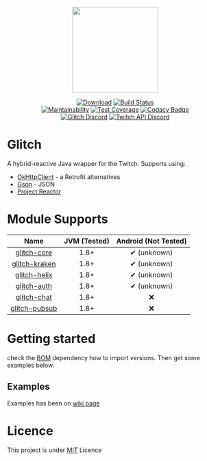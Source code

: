 <p align="center"><a href="https://glitchlib.github.io"><img src="https://glitchlib.github.io/img/glitch-mug-typo.svg" height="200"></a></p>
<p align="center">
    <a href="https://bintray.com/stachu540/GlitchLib/Glitch/_latestVersion"><img src="https://api.bintray.com/packages/stachu540/GlitchLib/Glitch/images/download.svg" alt="Download"></a>
    <a href="https://travis-ci.com/GlitchLib/glitch"><img src="https://travis-ci.com/GlitchLib/glitch.svg" alt="Build Status"></a><br>
    <a href="https://codeclimate.com/github/GlitchLib/glitch/maintainability"><img src="https://api.codeclimate.com/v1/badges/64d5418e82673e076bc6/maintainability" alt="Maintainability"></a>
    <a href="https://codeclimate.com/github/GlitchLib/glitch/test_coverage"><img src="https://api.codeclimate.com/v1/badges/64d5418e82673e076bc6/test_coverage" alt="Test Coverage"></a>
    <a href="https://www.codacy.com/app/GlitchLib/glitch?utm_source=github.com&amp;utm_medium=referral&amp;utm_content=GlitchLib/glitch&amp;utm_campaign=Badge_Grade"><img src="https://api.codacy.com/project/badge/Grade/752be0bdadda4598ae9336d5681bc370" alt="Codacy Badge"></a><br>
    <a href="https://discord.gg/nJJ2fDM"><img src="https://discordapp.com/api/guilds/488285226452385792/widget.png" alt="Glitch Discord"></a>
    <a href="https://discord.gg/jy9BKGq"><img src="https://discordapp.com/api/guilds/325552783787032576/widget.png" alt="Twitch API Discord"></a>
</p>

# Glitch
A hybrid-reactive Java wrapper for the Twitch. Supports using:

* [OkHttpClient](http://square.github.io/okhttp) - a Retrofit alternatives
* [Gson](https://github.com/google/gson) - JSON
* [Project Reactor](http://projectreactor.io/)

# Module Supports
| Name | JVM (Tested) | Android (Not Tested) | 
|:---:|:---:|:---:|
| [glitch-core](core) | 1.8+ | ✔ (unknown) |
| [glitch-kraken](kraken) | 1.8+ | ✔ (unknown) |
| [glitch-helix](helix) | 1.8+ | ✔ (unknown) |
| [glitch-auth](auth) | 1.8+ | ✔ (unknown) |
| [glitch-chat](chat) | 1.8+ | ❌ |
| [glitch-pubsub](pubsub) | 1.8+ | ❌ |

# Getting started

check the [BOM](./BOM) dependency how to import versions. Then get some examples below.

## Examples 

Examples has been on [wiki page](./wiki)

# Licence

This project is under [MIT](LICENCE.md) Licence
